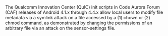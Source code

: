 The Qualcomm Innovation Center (QuIC) init scripts in Code Aurora Forum (CAF) releases of Android 4.1.x through 4.4.x allow local users to modify file metadata via a symlink attack on a file accessed by a (1) chown or (2) chmod command, as demonstrated by changing the permissions of an arbitrary file via an attack on the sensor-settings file.
